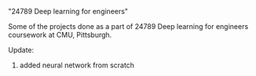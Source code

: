"24789 Deep learning for engineers" 

Some of the projects done as a part of 24789 Deep learning for engineers coursework at CMU, Pittsburgh.

Update:
1) added neural network from scratch

